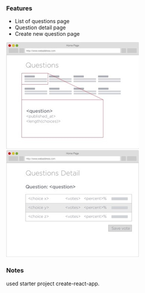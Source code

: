 ### Features

* List of questions page
* Question detail page
* Create new question page

![Question List](/public/qlist.jpeg)
![Question List](/public/qdetail.jpeg)

### Notes

used starter project create-react-app.

